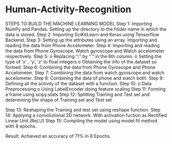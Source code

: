 # Human-Activity-Recognition
STEPS TO BUILD THE MACHINE LEARNING MODEL
Step 1:
Importing NumPy and Pandas. Setting up the directory to the folder name in which the data is stored.
Step 2:
Importing SciKitLearn and Keras using Tensorflow Backend.
Step 3:
Setting up the attributes using an array. Importing and reading the data from Phone Accelometer.
Step 4:
Importing and reading the data from Phone Gyroscope, Watch gyroscope and Watch accelometer respectively. 
Step 5:
o	Replacing “;” by “ “  in the 6th column. 
o	Setting the type of ‘x’ , ‘y’, ‘z’ to float integers
o	Obtaining the info of the dataset so formed. 
Step 6:
Combining the data from Phone Gyroscope and Phone Accelometer.
Step 7:
Combining the data from watch gyroscope and watch accelometer.
Step 8:
Combining the data of phone and watch both.
Step 9:
Defining all the activity of the dataset with a function.
Step 10:
o	Data Preprocessing
o	Using LabelEncoder doing feature scaling
Step 11:
Forming a frame using scipy.stats
Step 12:
Splitting Training and Test set and determining the shape of Training set and Test set

Step 13:
Reshaping the Training and test set using reshape function.
Step 14:
Applying a convolutional 2D network. With activation fuction as Rectified Linear Unit (ReLU)
Step 15:
Compiling the model using model.fit method with 8 epochs.


Result: Achieved an accuracy of 71% in 8 Epochs.
